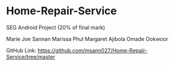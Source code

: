# Home-Repair-Service
SEG Android Project (20% of final mark)

Marie Joe Sannan 
Marissa Phul
Margaret Ajibola
Omade Ookwoor

GitHub Link: https://github.com/msann027/Home-Repair-Service/tree/master
